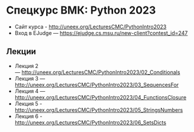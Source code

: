 # Спецкурс ВМК: Python 2023

* Сайт курса - <http://uneex.org/LecturesCMC/PythonIntro2023>
* Вход в EJudge — <https://ejudge.cs.msu.ru/new-client?contest_id=247>

## Лекции

* Лекция 2 — <http://uneex.org/LecturesCMC/PythonIntro2023/02_Conditionals>
* Лекция 3 — <http://uneex.org/LecturesCMC/PythonIntro2023/03_SequencesFor>
* Лекция 4 — <http://uneex.org/LecturesCMC/PythonIntro2023/04_FunctionsClosure>
* Лекция 5 - <http://uneex.org/LecturesCMC/PythonIntro2023/05_StringsNumbers>
* Лекция 6 - <http://uneex.org/LecturesCMC/PythonIntro2023/06_SetsDicts>
